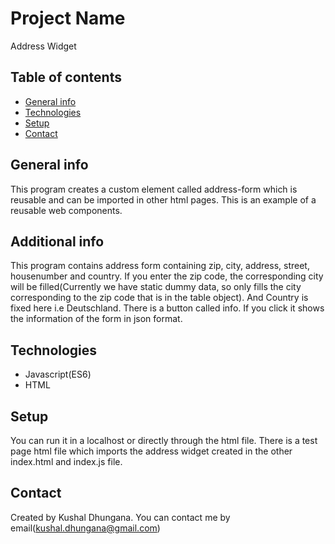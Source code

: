# Project Name
Address Widget

## Table of contents
* [General info](#general-info)
* [Technologies](#technologies)
* [Setup](#setup)
* [Contact](#contact)

## General info
This program creates a custom element called address-form which is reusable and can be imported in other html pages. This is an example of a reusable web components.

## Additional info
This program contains address form containing zip, city, address, street, housenumber and country. If you enter the zip code, the corresponding city will be filled(Currently we have static dummy data, so only fills the city corresponding to the zip code that is in the table object). And Country is fixed here i.e Deutschland. There is a button called info. If you click it shows the information of the form in json format.

## Technologies

* Javascript(ES6)
* HTML

## Setup

You can run it in a localhost or directly through the html file. There is a test page html file which imports the address widget created in the other index.html and index.js file.


## Contact
Created by Kushal Dhungana. You can contact me by email(kushal.dhungana@gmail.com)
